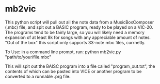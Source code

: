 # mb2vic

This python script will pull out all the note data from a MusicBoxComposer (.mbc) file, and spit out a BASIC program, ready to be played on a VIC-20.  The programs tend to be fairly large, so you will likely need a memory expansion of at least 8k for songs with any appreciable amount of notes.  "Out of the box" this script only supports 33-note mbc files, currnetly.  

To Use:  in a command line prompt, run:
  python mb2vic.py "path/to/your/file.mbc"

This will spit out the BAISC program into a file called "program_out.txt", the contents of which can be pasted into VICE or another program to be converted to a runnable .prg file.  

